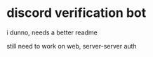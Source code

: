 discord verification bot
========================

i dunno, needs a better readme

still need to work on web, server-server auth
